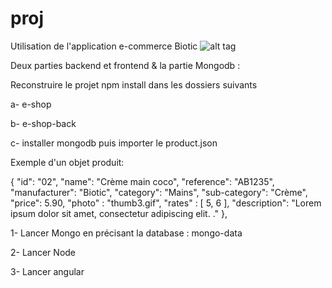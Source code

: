# proj
Utilisation de l'application e-commerce Biotic
![alt tag](https://cdn-images-1.medium.com/max/1037/1*kkXbE9GlS73U7x1iXHP_vQ.png)


Deux parties backend et frontend & la partie Mongodb :

Reconstruire le projet npm install dans les dossiers suivants

a- e-shop

b- e-shop-back

c- installer mongodb puis importer le product.json

Exemple d'un objet produit: 

{
			"id": "02",
			"name": "Crème main coco",
			"reference": "AB1235",
			"manufacturer": "Biotic",
			"category": "Mains",
			"sub-category": "Crème",
			"price": 5.90,
			"photo" : "thumb3.gif",
			"rates" : [ 5, 6 ],
			"description": "Lorem ipsum dolor sit amet, consectetur adipiscing elit. ."
		},


1- Lancer Mongo en précisant la database : mongo-data

2- Lancer Node

3- Lancer angular

